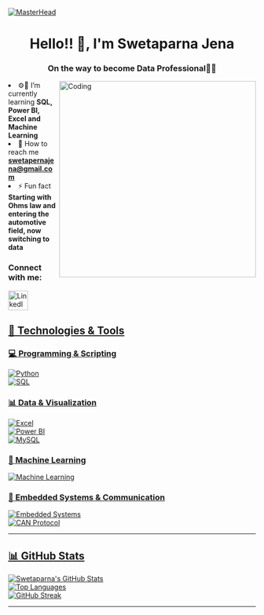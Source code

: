 [![MasterHead](https://t3.ftcdn.net/jpg/07/11/26/60/360_F_711266053_vk4mgNhKyUXqFgxEuQ8xOQkKQ03fg7Vj.jpg)](https://swetapj.io)

<h1 align="center">Hello!! 👋, I'm Swetaparna Jena</h1>
<h3 align="center">On the way to become Data Professional🧑‍🏫</h3>
<img align="right" alt="Coding" width="400" src="https://www.truesenseamc.com/assets/img/data.gif")
")

- ⚙️🧪 I’m currently learning **SQL, Power BI, Excel and Machine Learning**
- 📍 How to reach me **swetapernajena@gmail.com**
- ⚡ Fun fact **Starting with Ohms law and entering the automotive field, now switching to data**

<h3 align="left">Connect with me:</h3>
<p align="left">
    <a href="https://www.linkedin.com/in/swetaparna-jena0904/" target="blank">
        <img align="center" src="https://img.icons8.com/color/48/000000/linkedin.png" alt="LinkedIn" width="40" height="40" />
   </p>


## 🚀 Technologies & Tools  

### 💻 Programming & Scripting  
![Python](https://img.shields.io/badge/Python-3776AB?style=for-the-badge&logo=python&logoColor=white)  
![SQL](https://img.shields.io/badge/SQL-4479A1?style=for-the-badge&logo=mysql&logoColor=white)  

### 📊 Data & Visualization  
![Excel](https://img.shields.io/badge/Excel-217346?style=for-the-badge&logo=microsoft-excel&logoColor=white)  
![Power BI](https://img.shields.io/badge/PowerBI-F2C811?style=for-the-badge&logo=powerbi&logoColor=black)  
![MySQL](https://img.shields.io/badge/MySQL-005C84?style=for-the-badge&logo=mysql&logoColor=white)  

### 🤖 Machine Learning  
![Machine Learning](https://img.shields.io/badge/Machine%20Learning-FF6F00?style=for-the-badge&logo=tensorflow&logoColor=white)  

### 🔌 Embedded Systems & Communication  
![Embedded Systems](https://img.shields.io/badge/Embedded%20Systems-00979D?style=for-the-badge&logo=arduino&logoColor=white)  
![CAN Protocol](https://img.shields.io/badge/CAN%20Protocol-1E90FF?style=for-the-badge&logo=automobile&logoColor=white)  

---

## 📊 GitHub Stats  

![Swetaparna's GitHub Stats](https://github-readme-stats.vercel.app/api?username=your-github-username&show_icons=true&theme=tokyonight)  
![Top Languages](https://github-readme-stats.vercel.app/api/top-langs/?username=your-github-username&layout=compact&theme=tokyonight)  
![GitHub Streak](https://github-readme-streak-stats.herokuapp.com/?user=your-github-username&theme=tokyonight)  

---
